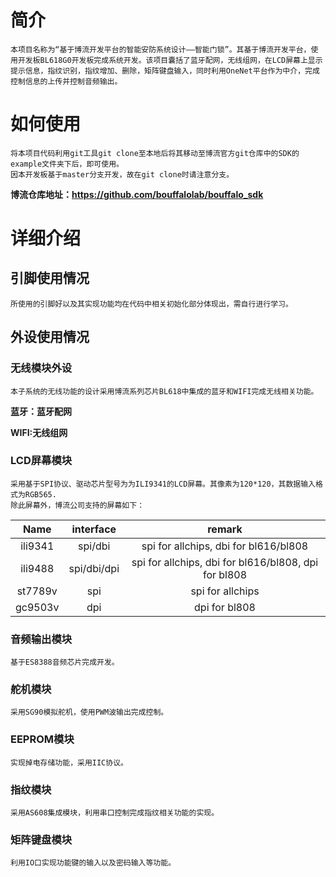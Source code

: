 # 简介
    本项目名称为“基于博流开发平台的智能安防系统设计——智能门锁”。其基于博流开发平台，使用开发板BL618G0开发板完成系统开发。该项目囊括了蓝牙配网，无线组网，在LCD屏幕上显示提示信息，指纹识别，指纹增加、删除，矩阵键盘输入，同时利用OneNet平台作为中介，完成控制信息的上传并控制音频输出。

# 如何使用
    将本项目代码利用git工具git clone至本地后将其移动至博流官方git仓库中的SDK的example文件夹下后，即可使用。
    因本开发板基于master分支开发，故在git clone时请注意分支。
**博流仓库地址：https://github.com/bouffalolab/bouffalo_sdk**
    
# 详细介绍
## 引脚使用情况
```
所使用的引脚好以及其实现功能均在代码中相关初始化部分体现出，需自行进行学习。
```
## 外设使用情况
### 无线模块外设
    本子系统的无线功能的设计采用博流系列芯片BL618中集成的蓝牙和WIFI完成无线相关功能。

**蓝牙：蓝牙配网**

**WIFI:无线组网**

### LCD屏幕模块
    采用基于SPI协议、驱动芯片型号为为ILI9341的LCD屏幕。其像素为120*120，其数据输入格式为RGB565.
    除此屏幕外，博流公司支持的屏幕如下：

| Name | interface | remark |
|:---:|:------:|:------:|
| ili9341 | spi/dbi  | spi for allchips, dbi for bl616/bl808 |
| ili9488 | spi/dbi/dpi  | spi for allchips, dbi for bl616/bl808, dpi for bl808 |
| st7789v | spi  | spi for allchips |
| gc9503v | dpi  | dpi for bl808 |

### 音频输出模块
    基于ES8388音频芯片完成开发。

### 舵机模块
    采用SG90模拟舵机，使用PWM波输出完成控制。

### EEPROM模块
    实现掉电存储功能，采用IIC协议。

### 指纹模块
    采用AS608集成模块，利用串口控制完成指纹相关功能的实现。

### 矩阵键盘模块
    利用IO口实现功能键的输入以及密码输入等功能。
